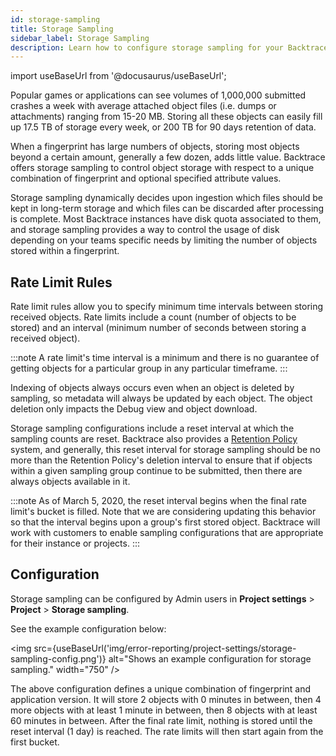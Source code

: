 ```yaml
---
id: storage-sampling
title: Storage Sampling
sidebar_label: Storage Sampling
description: Learn how to configure storage sampling for your Backtrace instance to limit disk usage.
---
```


import useBaseUrl from '@docusaurus/useBaseUrl';

Popular games or applications can see volumes of 1,000,000 submitted crashes a week with average attached object files (i.e. dumps or attachments) ranging from 15-20 MB. Storing all these objects can easily fill up 17.5 TB of storage every week, or 200 TB for 90 days retention of data.

When a fingerprint has large numbers of objects, storing most objects beyond a certain amount, generally a few dozen, adds little value. Backtrace offers storage sampling to control object storage with respect to a unique combination of fingerprint and optional specified attribute values.

Storage sampling dynamically decides upon ingestion which files should be kept in long-term storage and which files can be discarded after processing is complete. Most Backtrace instances have disk quota associated to them, and storage sampling provides a way to control the usage of disk depending on your teams specific needs by limiting the number of objects stored within a fingerprint.

## Rate Limit Rules

Rate limit rules allow you to specify minimum time intervals between storing received objects. Rate limits include a count (number of objects to be stored) and an interval (minimum number of seconds between storing a received object).

:::note
A rate limit's time interval is a minimum and there is no guarantee of getting objects for a particular group in any particular timeframe.
:::

Indexing of objects always occurs even when an object is deleted by sampling, so metadata will always be updated by each object. The object deletion only impacts the Debug view and object download.

Storage sampling configurations include a reset interval at which the sampling counts are reset. Backtrace also provides a [Retention Policy](/error-reporting/project-setup/data-retention) system, and generally, this reset interval for storage sampling should be no more than the Retention Policy's deletion interval to ensure that if objects within a given sampling group continue to be submitted, then there are always objects available in it.

:::note
As of March 5, 2020, the reset interval begins when the final rate limit's bucket is filled. Note that we are considering updating this behavior so that the interval begins upon a group's first stored object. Backtrace will work with customers to enable sampling configurations that are appropriate for their instance or projects.
:::

## Configuration

Storage sampling can be configured by Admin users in **Project settings** > **Project** > **Storage sampling**.

See the example configuration below:

<img src={useBaseUrl('img/error-reporting/project-settings/storage-sampling-config.png')} alt="Shows an example configuration for storage sampling." width="750" />

The above configuration defines a unique combination of fingerprint and application version. It will store 2 objects with 0 minutes in between, then 4 more objects with at least 1 minute in between, then 8 objects with at least 60 minutes in between. After the final rate limit, nothing is stored until the reset interval (1 day) is reached. The rate limits will then start again from the first bucket.
